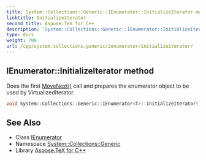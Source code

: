 ```yaml
---
title: System::Collections::Generic::IEnumerator::InitializeIterator method
linktitle: InitializeIterator
second_title: Aspose.TeX for C++
description: 'System::Collections::Generic::IEnumerator::InitializeIterator method. Does the first MoveNext() call and prepares the enumerator object to be used by VirtualizedIterator in C++.'
type: docs
weight: 700
url: /cpp/system.collections.generic/ienumerator/initializeiterator/
---
```

## IEnumerator::InitializeIterator method


Does the first [MoveNext()](../movenext/) call and prepares the enumerator object to be used by VirtualizedIterator.

```cpp
void System::Collections::Generic::IEnumerator<T>::InitializeIterator() override
```

## See Also

* Class [IEnumerator](../)
* Namespace [System::Collections::Generic](../../)
* Library [Aspose.TeX for C++](../../../)
